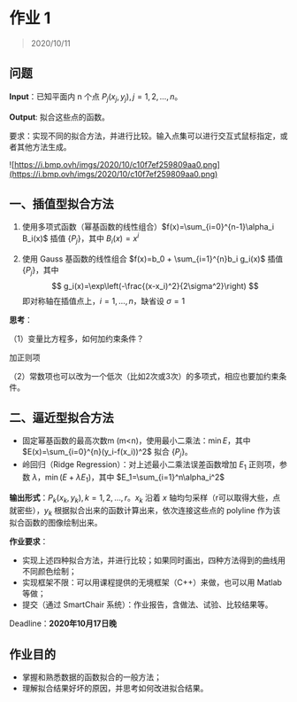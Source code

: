 # 作业 1

> 2020/10/11

## 问题

**Input**：已知平面内 n 个点 $P_j(x_j,y_j), j=1,2,\dots,n$。

**Output**: 拟合这些点的函数。

要求：实现不同的拟合方法，并进行比较。输入点集可以进行交互式鼠标指定，或者其他方法生成。

![https://i.bmp.ovh/imgs/2020/10/c10f7ef259809aa0.png](https://i.bmp.ovh/imgs/2020/10/c10f7ef259809aa0.png)

## 一、插值型拟合方法

1. 使用多项式函数（幂基函数的线性组合）$f(x)=\sum_{i=0}^{n-1}\alpha_i B_i(x)$ 插值 $\{P_j\}$，其中 $B_i(x)=x^i$ 

2. 使用 Gauss 基函数的线性组合 $f(x)=b_0 + \sum_{i=1}^{n}b_i g_i(x)$  插值 $\{P_j\}$，其中
   $$
   g_i(x)=\exp\left(-\frac{(x-x_i)^2}{2\sigma^2}\right)
   $$
   即对称轴在插值点上，$i=1,\dots,n$，缺省设 $\sigma =1$ 

**思考**：

（1）变量比方程多，如何加约束条件？

加正则项

（2）常数项也可以改为一个低次（比如2次或3次）的多项式，相应也要加约束条件。

## 二、逼近型拟合方法

- 固定幂基函数的最高次数m (m<n)，使用最小二乘法：$\min E$，其中 $E(x)=\sum_{i=0}^{n}(y_i-f(x_i))^2$ 拟合 $\{P_j\}$。
- 岭回归（Ridge Regression）：对上述最小二乘法误差函数增加 $E_1$ 正则项，参数 $\lambda$，$\min (E+\lambda E_1)$，其中 $E_1=\sum_{i=1}^n\alpha_i^2$ 

**输出形式**：${P_k}(x_k,y_k),k=1,2,\dots,r$。$x_k$ 沿着 $x$ 轴均匀采样（r可以取得大些，点就密些），$y_k$ 根据拟合出来的函数计算出来，依次连接这些点的 polyline 作为该拟合函数的图像绘制出来。

**作业要求**：

- 实现上述四种拟合方法，并进行比较；如果同时画出，四种方法得到的曲线用不同颜色绘制；
- 实现框架不限：可以用课程提供的无境框架（C++）来做，也可以用 Matlab 等做；
- 提交（通过 SmartChair 系统）：作业报告，含做法、试验、比较结果等。

Deadline：**2020年10月17日晚** 

## 作业目的

- 掌握和熟悉数据的函数拟合的一般方法；
- 理解拟合结果好坏的原因，并思考如何改进拟合结果。

